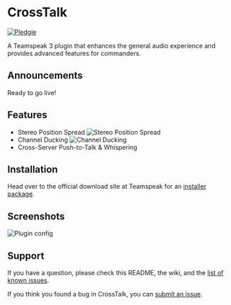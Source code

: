 # CrossTalk
[![Pledgie](https://www.pledgie.com/campaigns/18898.png "Click here to lend your support to CrossTalk and make a donation!")][pledgie]

A Teamspeak 3 plugin that enhances the general audio experience and provides advanced features for commanders.

[pledgie]: http://www.pledgie.com/campaigns/18898

## Announcements

Ready to go live!

## Features

* Stereo Position Spread
![Stereo Position Spread](https://github.com/thorwe/CrossTalk/raw/master/misc/sps.png "Stereo Position Spread")
* Channel Ducking
![Channel Ducking](https://github.com/thorwe/CrossTalk/raw/master/misc/sps.png "Channel Ducking")
* Cross-Server Push-to-Talk & Whispering

## Installation

Head over to the official download site at Teamspeak for an [installer package](http://addons.teamspeak.com/).

## Screenshots

![Plugin config](https://github.com/thorwe/CrossTalk/raw/master/misc/crosstalk_screenie.png "plugin config")

## Support

If you have a question, please check this README, the wiki, and the [list of
known issues][troubleshoot].

[troubleshoot]: https://github.com/thorwe/CrossTalk/wiki/Troubleshoot

If you think you found a bug in CrossTalk, you can [submit an issue](https://github.com/thorwe/CrossTalk/issues/new).